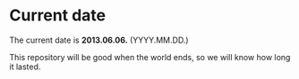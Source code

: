# Current date

The current date is **2013.06.06.** (YYYY.MM.DD.)

This repository will be good when the world ends, so we will know how long it lasted.